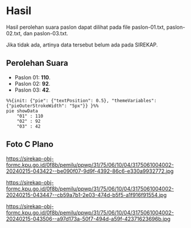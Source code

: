 # Hasil

Hasil perolehan suara paslon dapat dilihat pada file paslon-01.txt, paslon-02.txt, dan paslon-03.txt.

Jika tidak ada, artinya data tersebut belum ada pada SIREKAP.

## Perolehan Suara

 * Paslon 01: **110**.
 * Paslon 02: **92**.
 * Paslon 03: **42**.

```mermaid
%%{init: {"pie": {"textPosition": 0.5}, "themeVariables": {"pieOuterStrokeWidth": "5px"}} }%%
pie showData
    "01" : 110
    "02" : 92
    "03" : 42
```
## Foto C Plano

https://sirekap-obj-formc.kpu.go.id/0f8b/pemilu/ppwp/31/75/06/10/04/3175061004002-20240215-043422--be090f07-9d9f-4392-86c6-e330a9932772.jpg

https://sirekap-obj-formc.kpu.go.id/0f8b/pemilu/ppwp/31/75/06/10/04/3175061004002-20240215-043447--cb59a7b1-2e03-474d-b5f5-a1f916f91554.jpg

https://sirekap-obj-formc.kpu.go.id/0f8b/pemilu/ppwp/31/75/06/10/04/3175061004002-20240215-043506--a97d173a-50f7-494d-a59f-42371623696b.jpg
